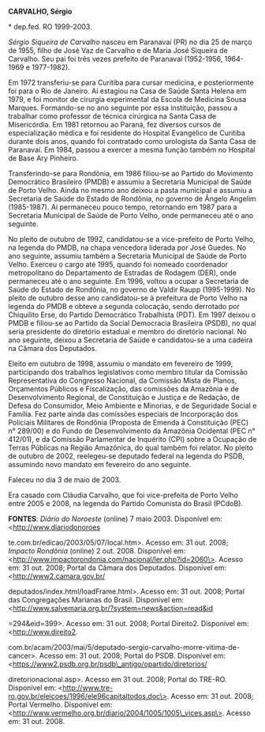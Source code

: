 **CARVALHO, Sérgio**

\* dep.fed. RO 1999-2003.

*Sérgio Siqueira de Carvalho* nasceu em Paranavaí (PR) no
dia 25 de março de 1955, filho de José Vaz de Carvalho e de Maria José
Siqueira de Carvalho. Seu pai foi três vezes prefeito de Paranavaí
(1952-1956, 1964-1969 e 1977-1982).

 Em 1972 transferiu-se para Curitiba para cursar medicina, e
posteriormente foi para o Rio de Janeiro. Aí estagiou na Casa de Saúde
Santa Helena em 1979, e foi monitor de cirurgia experimental da Escola
de Medicina Sousa Marques. Formando-se no ano seguinte por essa
instituição, passou a trabalhar como professor de técnica cirúrgica na
Santa Casa de Misericórdia. Em 1981 retornou ao Paraná, fez diversos
cursos de especialização médica e foi residente do Hospital Evangélico
de Curitiba durante dois anos, quando foi contratado como urologista da
Santa Casa de Paranavaí. Em 1984, passou a exercer a mesma função também
no Hospital de Base Ary Pinheiro.

 Transferindo-se para Rondônia, em 1986 filiou-se ao Partido
do Movimento Democrático Brasileiro (PMDB) e assumiu a Secretaria
Municipal de Saúde de Porto Velho. Ainda no mesmo ano deixou a pasta
municipal e assumiu a Secretaria de Saúde do Estado de Rondônia, no
governo de Ângelo Angelim (1985-1987). Aí permaneceu pouco tempo,
retornando em 1987 para a Secretaria Municipal de Saúde de Porto Velho,
onde permaneceu até o ano seguinte.

 No pleito de outubro de 1992, candidatou-se a vice-prefeito
de Porto Velho, na legenda do PMDB, na chapa vencedora liderada por José
Guedes. No ano seguinte, assumiu também a Secretaria Municipal de Saúde
de Porto Velho. Exerceu o cargo até 1995, quando foi nomeado coordenador
metropolitano do Departamento de Estradas de Rodagem (DER), onde
permaneceu até o ano seguinte. Em 1996, voltou a ocupar a Secretaria de
Saúde do Estado de Rondônia, no governo de Valdir Raupp (1995-1999). No
pleito de outubro desse ano candidatou-se à prefeitura de Porto Velho na
legenda do PMDB e obteve a segunda colocação, sendo derrotado por
Chiquilito Erse, do Partido Democrático Trabalhista (PDT). Em 1997
deixou o PMDB e filiou-se ao Partido da Social Democracia Brasileira
(PSDB), no qual seria presidente do diretório estadual e membro do
diretório nacional. No ano seguinte, deixou a Secretaria de Saúde e
candidatou-se a uma cadeira na Câmara dos Deputados.

Eleito em outubro de 1998, assumiu o mandato em fevereiro de 1999,
participando dos trabalhos legislativos como membro titular da Comissão
Representativa do Congresso Nacional, da Comissão Mista de Planos,
Orçamentos Públicos e Fiscalização, das comissões da Amazônia e de
Desenvolvimento Regional, de Constituição e Justiça e de Redação, de
Defesa do Consumidor, Meio Ambiente e Minorias, e de Seguridade Social e
Família. Fez parte ainda das comissões especiais de Incorporação dos
Policiais Militares de Rondônia (Proposta de Emenda à Constituição (PEC)
n° 289/00) e do Fundo de Desenvolvimento da Amazônia Ocidental (PEC n°
412/01), e da Comissão Parlamentar de Inquérito (CPI) sobre a Ocupação
de Terras Públicas na Região Amazônica, do qual também foi relator. No
pleito de outubro de 2002, reelegeu-se deputado federal na legenda do
PSDB, assumindo novo mandato em fevereiro do ano seguinte.

 Faleceu no dia 3 de maio de 2003.

 Era casado com Cláudia Carvalho, que foi vice-prefeita de
Porto Velho entre 2005 e 2008, na legenda do Partido Comunista do Brasil
(PCdoB).


**FONTES**: *Diário do Noroeste* (online) 7 maio 2003. Disponível em:
\<http://www.diariodonoroes

te.com.br/edicao/2003/05/07/local.htm\>. Acesso em: 31 out. 2008;
*Impacto Rondônia* (online) 2 out. 2008. Disponível em:
\<http://www.impactorondonia.com/nacional/ler.php?id=2060\>. Acesso em:
31 out. 2008; Portal da Câmara dos Deputados. Disponível em:
\<http://www2.camara.gov.br/

deputados/index.html/loadFrame.html\>. Acesso em: 31 out. 2008; Portal
das Congregações Marianas do Brasil. Disponível em:
\<http://www.salvemaria.org.br/?system=news&action=read&id

=294&eid=399\>. Acesso em: 31 out. 2008; Portal Direito2. Disponível em:
\<http://www.direito2.

com.br/acam/2003/mai/5/deputado-sergio-carvalho-morre-vitima-de-cancer\>.
Acesso em: 31 out. 2008; Portal do PSDB. Disponível em:
\<https://www2.psdb.org.br/psdb\_antigo/opartido/diretorios/

diretorionacional.asp\>. Acesso em 31 out. 2008; Portal do TRE-RO.
Disponível em:
\<http://www.tre-ro.gov.br/eleicoes/1996/ele96capitaltodos.doc\>. Acesso
em: 31 out. 2008; Portal Vermelho. Disponível em:
\<http://www.vermelho.org.br/diario/2004/1005/1005\_vices.asp\>. Acesso
em: 31 out. 2008.

[](http://www.vermelho.org.br/diario/2004/1005/1005_vices.asp)

[](http://www.vermelho.org.br/diario/2004/1005/1005_vices.asp)
